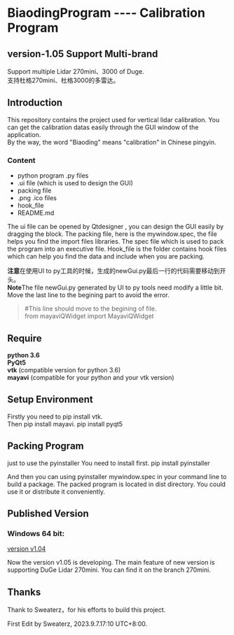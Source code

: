 # BiaodingProgram  ---- Calibration Program
## version-1.05 Support Multi-brand

Support multiple Lidar 270mini、3000 of Duge.  
支持杜格270mini、杜格3000的多雷达。

## Introduction
This repository contains the project used for vertical lidar calibration.  You can get the calibration datas easily through the GUI window of the application.  
By the way, the word "Biaoding" means "calibration" in Chinese pingyin.
### Content
* python program .py files
* .ui file (which is used to design the GUI)
* packing file 
* .png .ico files
* hook_file 
* README.md

The ui file can be opened by Qtdesigner , you can design the GUI easily by dragging the block. The packing file, here is the mywindow.spec, the file helps you find the import files libraries. The spec file which is used to pack the program into an executive file. Hook_file is the folder contains hook files which can help you find the data and include when you are packing.

 
**注意**在使用UI to py工具的时候，生成的newGui.py最后一行的代码需要移动到开头。    
**Note**The file newGui.py generated by UI to py tools need modify a little bit. Move the last line to the begining part to avoid the error.
> #This line should move to the begining of file.  
> from mayaviQWidget import MayaviQWidget

## Require
**python 3.6**  
**PyQt5**  
**vtk**    (compatible version for python 3.6)  
**mayavi** (compatible for your python and your vtk version)

## Setup Environment
Firstly you need to pip install vtk.  
Then pip install mayavi.
pip install pyqt5  

## Packing Program
just to use the pyinstaller
You need to install first.
pip install pyinstaller

And then you can using pyinstaller mywindow.spec in your command line to build a package.
The packed program is located in dist directory. You could use it or distribute it conveniently.


## Published Version
### Windows 64 bit:
[version v1.04](https://pan.baidu.com/s/1HLnKvbfyMUEazOsZk6PLpA?pwd=1234)<br />  

Now the version v1.05 is developing. The main feature of new version is supporting DuGe Lidar 270mini.
You can find it on the branch 270mini.


## Thanks
Thank to Sweaterz，for his efforts to build this project.


First Edit by Sweaterz, 2023.9.7.17:10 UTC+8:00.

